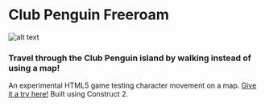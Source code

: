 # Club Penguin Freeroam
![alt text](http://g.recordit.co/ROl1GRMQtO.gif)
### Travel through the Club Penguin island by walking instead of using a map!
An experimental HTML5 game testing character movement on a map. [Give it a try here!](https://despediteerik.github.io/clubpenguinfreeroam/) Built using Construct 2.
